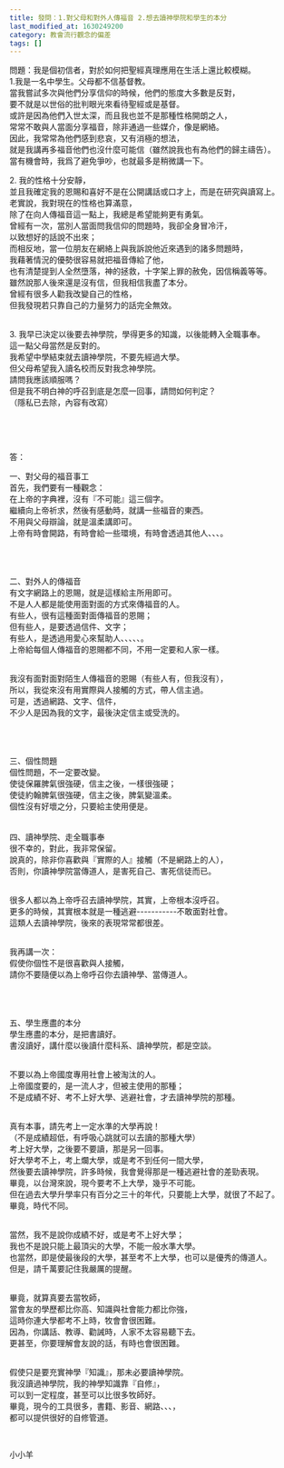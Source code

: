 ```yaml
---
title: 發問：1.對父母和對外人傳福音 2.想去讀神學院和學生的本分
last_modified_at: 1630249200
category: 教會流行觀念的偏差
tags: []
---
```


<p>問題：我是個初信者，對於如何把聖經真理應用在生活上還比較模糊。<br>
1.我是一名中學生。父母都不信基督教。<br>
當我嘗試多次與他們分享信仰的時候，他們的態度大多數是反對，<br>
要不就是以世俗的批判眼光來看待聖經或是基督。<br>
或許是因為他們入世太深，而且我也並不是那種性格開朗之人，<br>
常常不敢與人當面分享福音，除非通過一些媒介，像是網絡。<br>
因此，我常常為他們感到悲哀，又有消極的想法，<br>
就是我講再多福音他們也沒什麼可能信（雖然說我也有為他們的歸主禱告）。<br>
當有機會時，我爲了避免爭吵，也就最多是稍微講一下。</p>

<p>2. 我的性格十分安靜，<br>
並且我確定我的恩賜和喜好不是在公開講話或口才上，而是在研究與讀寫上。<br>
老實說，我對現在的性格也算滿意，<br>
除了在向人傳福音這一點上，我總是希望能夠更有勇氣。<br>
曾經有一次，當別人當面問我信仰的問題時，我卻全身冒冷汗，<br>
以致想好的話說不出來；<br>
而相反地，當一位朋友在網絡上與我訴說他近來遇到的諸多問題時，<br>
我藉著情況的優勢很容易就把福音傳給了他，<br>
也有清楚提到人全然墮落，神的拯救，十字架上罪的赦免，因信稱義等等。<br>
雖然說那人後來還是沒有信，但我相信我盡了本分。<br>
曾經有很多人勸我改變自己的性格，<br>
但我發現若只靠自己的力量努力的話完全無效。</p>

<p><br>
3. 我早已決定以後要去神學院，學得更多的知識，以後能轉入全職事奉。<br>
這一點父母當然是反對的。<br>
我希望中學結束就去讀神學院，不要先經過大學。<br>
但父母希望我入讀名校而反對我念神學院。<br>
請問我應該順服嗎？<br>
但是我不明白神的呼召到底是怎麼一回事，請問如何判定？<br>
（隱私已去除，內容有改寫）</p>

<p>&nbsp;</p>

<p>&nbsp;</p>

<p>答：</p>

<p>一、對父母的福音事工<br>
首先，我們要有一種觀念：<br>
在上帝的字典裡，沒有『不可能』這三個字。<br>
繼續向上帝祈求，然後有感動時，就講一些福音的東西。<br>
不用與父母辯論，就是溫柔講即可。<br>
上帝有時會開路，有時會給一些環境，有時會透過其他人、、、。<br>
&nbsp;<br>
&nbsp;</p>

<p><br>
二、對外人的傳福音<br>
有文字網路上的恩賜，就是這樣給主所用即可。<br>
不是人人都是能使用面對面的方式來傳福音的人。<br>
有些人，很有這種面對面傳福音的恩賜；<br>
但有些人，是要透過信件、文字；<br>
有些人，是透過用愛心來幫助人、、、、、。<br>
上帝給每個人傳福音的恩賜都不同，不用一定要和人家一樣。<br>
&nbsp;</p>

<p>我沒有面對面對陌生人傳福音的恩賜（有些人有，但我沒有），<br>
所以，我從來沒有用實際與人接觸的方式，帶人信主過。<br>
可是，透過網路、文字、信件，<br>
不少人是因為我的文字，最後決定信主或受洗的。<br>
&nbsp;<br>
&nbsp;<br>
&nbsp;</p>

<p>三、個性問題<br>
個性問題，不一定要改變。<br>
使徒保羅脾氣很強硬，信主之後，一樣很強硬；<br>
使徒約翰脾氣很強硬，信主之後，脾氣變溫柔。<br>
個性沒有好壞之分，只要給主使用便是。<br>
&nbsp;<br>
&nbsp;<br>
四、讀神學院、走全職事奉<br>
很不幸的，對此，我非常保留。<br>
說真的，除非你喜歡與『實際的人』接觸（不是網路上的人），<br>
否則，你讀神學院當傳道人，是害死自己、害死信徒而已。<br>
&nbsp;</p>

<p>很多人都以為上帝呼召去讀神學院，其實，上帝根本沒呼召。<br>
更多的時候，其實根本就是一種逃避-----------不敢面對社會。<br>
這類人去讀神學院，後來的表現常常都很差。<br>
&nbsp;</p>

<p>我再講一次：<br>
假使你個性不是很喜歡與人接觸，<br>
請你不要隨便以為上帝呼召你去讀神學、當傳道人。<br>
&nbsp;<br>
&nbsp;</p>

<p><br>
五、學生應盡的本分<br>
學生應盡的本分，是把書讀好。<br>
書沒讀好，講什麼以後讀什麼科系、讀神學院，都是空談。</p>

<p><br>
不要以為上帝國度專用社會上被淘汰的人。<br>
上帝國度要的，是一流人才，但被主使用的那種；<br>
不是成績不好、考不上好大學、逃避社會，才去讀神學院的那種。</p>

<p><br>
真有本事，請先考上一定水準的大學再說！<br>
（不是成績超低，有呼吸心跳就可以去讀的那種大學）<br>
考上好大學，之後要不要讀，那是另一回事。<br>
好大學考不上，考上爛大學，或是考不到任何一間大學，<br>
然後要去讀神學院，許多時候，我會覺得那是一種逃避社會的差勁表現。<br>
畢竟，以台灣來說，現今要考不上大學，幾乎不可能。<br>
但在過去大學升學率只有百分之三十的年代，只要能上大學，就很了不起了。<br>
畢竟，時代不同。<br>
&nbsp;</p>

<p>當然，我不是說你成績不好，或是考不上好大學；<br>
我也不是說只能上最頂尖的大學，不能一般水準大學。<br>
也當然，即是使最後段的大學，甚至考不上大學，也可以是優秀的傳道人。<br>
但是，請千萬要記住我嚴厲的提醒。</p>

<p><br>
畢竟，就算真要去當牧師，<br>
當會友的學歷都比你高、知識與社會能力都比你強，<br>
這時你連大學都考不上時，牧會會很困難。<br>
因為，你講話、教導、勸誡時，人家不太容易聽下去。<br>
更甚至，你要理解會友說的話，有時也會很困難。</p>

<p><br>
假使只是要充實神學『知識』，那未必要讀神學院。<br>
我沒讀過神學院，我的神學知識靠『自修』，<br>
可以到一定程度，甚至可以比很多牧師好。<br>
畢竟，現今的工具很多，書籍、影音、網路、、、，<br>
都可以提供很好的自修管道。</p>

<p>&nbsp;</p>

<p>小小羊</p>

<p>&nbsp;</p>

